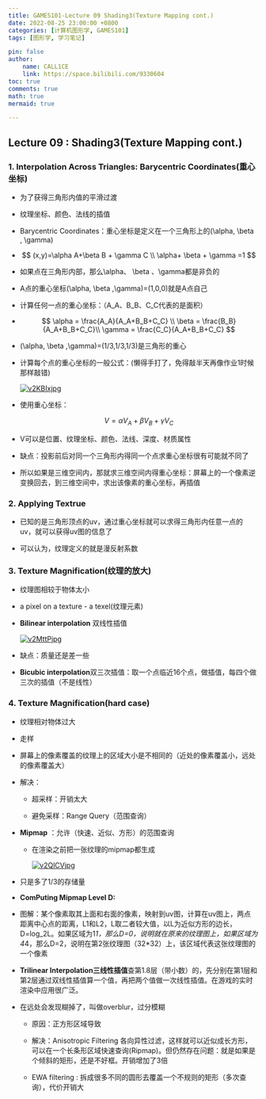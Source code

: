 ```yaml
---
title: GAMES101-Lecture 09 Shading3(Texture Mapping cont.)
date: 2022-08-25 23:00:00 +0800
categories: [计算机图形学, GAMES101]
tags: [图形学, 学习笔记]

pin: false
author: 
    name: CALL1CE
    link: https://space.bilibili.com/9330604
toc: true
comments: true
math: true
mermaid: true

---
```


## Lecture 09 : Shading3(Texture Mapping cont.)

### 1. Interpolation Across Triangles: Barycentric Coordinates(重心坐标)

- 为了获得三角形内值的平滑过渡

- 纹理坐标、颜色、法线的插值

- Barycentric Coordinates：重心坐标是定义在一个三角形上的(\alpha, \beta , \gamma)

- $$
  (x,y)=\alpha A+\beta B + \gamma C
\\
\alpha+ \beta  + \gamma =1
  $$

- 如果点在三角形内部，那么\alpha、 \beta 、\gamma都是非负的

- A点的重心坐标(\alpha, \beta ,\gamma)=(1,0,0)就是A点自己

- 计算任何一点的重心坐标：（A_A、B_B、C_C代表的是面积）

- $$
  \alpha = \frac{A_A}{A_A+B_B+C_C}
\\
\beta = \frac{B_B}{A_A+B_B+C_C}\\
\gamma = \frac{C_C}{A_A+B_B+C_C}
  $$

- (\alpha, \beta ,\gamma)=(1/3,1/3,1/3)是三角形的重心

- 计算每个点的重心坐标的一般公式：(懒得手打了，免得敲半天再像作业1时候那样敲错)
  
  [![v2KBIxjpg](https://s1.ax1x.com/2022/08/25/v2KBIx.jpg)](https://imgse.com/i/v2KBIx)

- 使用重心坐标：
  
  $$
  V=\alpha V_A + \beta V_B+\gamma V_C
  $$

- V可以是位置、纹理坐标、颜色、法线、深度、材质属性

- 缺点：投影前后对同一个三角形内得同一个点求重心坐标很有可能就不同了

- 所以如果是三维空间内，那就求三维空间内得重心坐标：屏幕上的一个像素逆变换回去，到三维空间中，求出该像素的重心坐标，再插值

### 2. Applying Textrue

- 已知的是三角形顶点的uv，通过重心坐标就可以求得三角形内任意一点的uv，就可以获得uv图的信息了

- 可以认为，纹理定义的就是漫反射系数

### 3. Texture Magnification(纹理的放大)

- 纹理图相较于物体太小

- a pixel on a texture - a texel(纹理元素)

- **Bilinear interpolation** 双线性插值
  
  [![v2MttPjpg](https://s1.ax1x.com/2022/08/25/v2MttP.jpg)](https://imgse.com/i/v2MttP)

- 缺点：质量还是差一些

- **Bicubic interpolation**双三次插值：取一个点临近16个点，做插值，每四个做三次的插值（不是线性）

### 4. Texture Magnification(hard case)

- 纹理相对物体过大

- 走样

- 屏幕上的像素覆盖的纹理上的区域大小是不相同的（近处的像素覆盖小，远处的像素覆盖大）

- 解决：
  
  - 超采样：开销太大
  
  - 避免采样：Range Query（范围查询）

- **Mipmap** ：允许（快速、近似、方形）的范围查询
  
  - 在渲染之前把一张纹理的mipmap都生成
    
    [![v2QlCVjpg](https://s1.ax1x.com/2022/08/25/v2QlCV.jpg)](https://imgse.com/i/v2QlCV)

- 只是多了1/3的存储量

- **ComPuting Mipmap Level D:**
  
  [](https://imgse.com/i/v2liZ9)

- 图解：某个像素取其上面和右面的像素，映射到uv图，计算在uv图上，两点距离中心点的距离，L1和L2，L取二者较大值，以L为近似方形的边长，D=log_2L。如果区域为1*1，那么D=0，说明就在原来的纹理图上，如果区域为4*4，那么D=2，说明在第2张纹理图（32*32）上，该区域代表这张纹理图的一个像素

- **Trilinear Interpolation三线性插值**查第1.8层（带小数）的，先分别在第1层和第2层通过双线性插值算一个值，再把两个值做一次线性插值。在游戏的实时渲染中应用很广泛。

- 在远处会发现糊掉了，叫做overblur，过分模糊
  
  - 原因：正方形区域导致
  
  - 解决：Anisotropic Filtering 各向异性过滤，这样就可以近似成长方形，可以在一个长条形区域快速查询(Ripmap)。但仍然存在问题：就是如果是个倾斜的矩形，还是不好框。开销增加了3倍
  
  - EWA filtering : 拆成很多不同的圆形去覆盖一个不规则的矩形（多次查询），代价开销大


